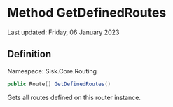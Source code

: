 # Method GetDefinedRoutes
Last updated: Friday, 06 January 2023

## Definition
Namespace: Sisk.Core.Routing

```csharp
public Route[] GetDefinedRoutes()
```

Gets all routes defined on this router instance.

